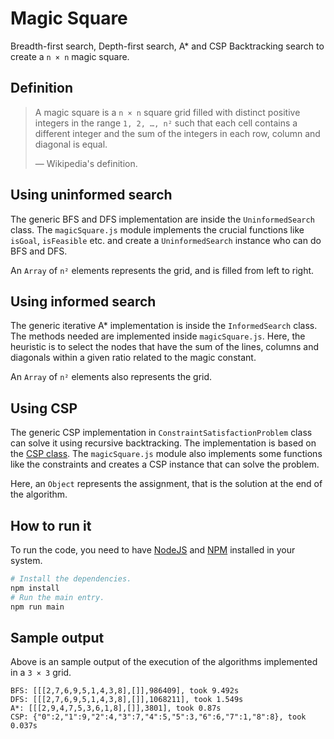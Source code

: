 # Magic Square

Breadth-first search, Depth-first search, A* and
CSP Backtracking search to create a `n × n` magic
square.

## Definition

> A magic square is a `n × n` square grid filled
> with distinct positive integers in the range
> `1, 2, …, n²` such that each cell contains
> a different integer and the sum of the integers
> in each row, column and diagonal is equal.
>
> &mdash; Wikipedia's definition.

## Using uninformed search

The generic BFS and DFS implementation are inside
the `UninformedSearch` class. The `magicSquare.js`
module implements the crucial functions like
`isGoal`, `isFeasible` etc. and create a 
`UninformedSearch` instance who can do BFS and DFS.

An `Array` of `n²` elements represents the grid,
and is filled from left to right.

## Using informed search

The generic iterative A* implementation is inside
the `InformedSearch` class. The methods needed are
implemented inside `magicSquare.js`. Here, the
heuristic is to select the nodes that have
the sum of the lines, columns and diagonals
within a given ratio related to the magic constant.

An `Array` of `n²` elements also represents the grid.

## Using CSP

The generic CSP implementation in 
`ConstraintSatisfactionProblem` class can solve 
it using recursive backtracking. The implementation 
is based on the [CSP class]. The `magicSquare.js` 
module also implements some functions like the 
constraints and creates a CSP instance that can 
solve the problem.

Here, an `Object` represents the assignment, that
is the solution at the end of the algorithm.

[CSP class]: https://folivetti.github.io/courses/IA/PDF/Aula04.pdf

## How to run it

To run the code, you need to have
[NodeJS] and [NPM] installed in your system.

```bash
# Install the dependencies.
npm install
# Run the main entry.
npm run main
```

[NodeJS]: https://nodejs.org/en/
[NPM]: https://www.npmjs.com/

## Sample output

Above is an sample output of the execution of
the algorithms implemented in a `3 × 3` grid.

```text
BFS: [[[2,7,6,9,5,1,4,3,8],[]],986409], took 9.492s
DFS: [[[2,7,6,9,5,1,4,3,8],[]],1068211], took 1.549s
A*: [[[2,9,4,7,5,3,6,1,8],[]],3801], took 0.87s
CSP: {"0":2,"1":9,"2":4,"3":7,"4":5,"5":3,"6":6,"7":1,"8":8}, took 0.037s
```

